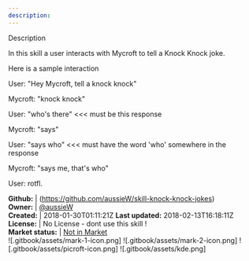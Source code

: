 ```yaml
---
description: 
---
```

Description

In this skill a user interacts with Mycroft to tell a Knock Knock joke.

Here is a sample interaction

User: "Hey Mycroft, tell a knock knock"

Mycroft: "knock knock"

User: "who's there" <<< must be this response

Mycroft: "says"

User: "says who" <<< must have the word 'who' somewhere in the response

Mycroft: "says me, that's who"

User: rotfl.

**Github:** | (https://github.com/aussieW/skill-knock-knock-jokes)  
**Owner:** | [@aussieW](https://github.com/aussieW)  
**Created:** | 2018-01-30T01:11:21Z  **Last updated:** 2018-02-13T16:18:11Z  
**License:** | No License - dont use this skill !  
**Market status:** | [Not in Market](https://market.mycroft.ai/skill/)  
 ![.gitbook/assets/mark-1-icon.png]  ![.gitbook/assets/mark-2-icon.png]  ![.gitbook/assets/picroft-icon.png]  ![.gitbook/assets/kde.png]  
